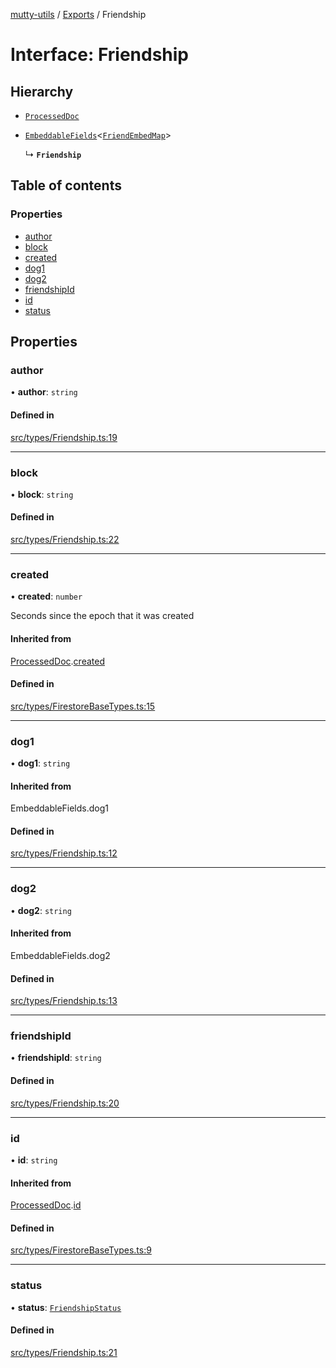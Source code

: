 [mutty-utils](../README.md) / [Exports](../modules.md) / Friendship

# Interface: Friendship

## Hierarchy

- [`ProcessedDoc`](ProcessedDoc.md)

- [`EmbeddableFields`](../modules.md#embeddablefields)<[`FriendEmbedMap`](../modules.md#friendembedmap)\>

  ↳ **`Friendship`**

## Table of contents

### Properties

- [author](Friendship.md#author)
- [block](Friendship.md#block)
- [created](Friendship.md#created)
- [dog1](Friendship.md#dog1)
- [dog2](Friendship.md#dog2)
- [friendshipId](Friendship.md#friendshipid)
- [id](Friendship.md#id)
- [status](Friendship.md#status)

## Properties

### author

• **author**: `string`

#### Defined in

[src/types/Friendship.ts:19](https://github.com/jonlaing/mutty-utils/blob/c9372b5/src/types/Friendship.ts#L19)

___

### block

• **block**: `string`

#### Defined in

[src/types/Friendship.ts:22](https://github.com/jonlaing/mutty-utils/blob/c9372b5/src/types/Friendship.ts#L22)

___

### created

• **created**: `number`

Seconds since the epoch that it was created

#### Inherited from

[ProcessedDoc](ProcessedDoc.md).[created](ProcessedDoc.md#created)

#### Defined in

[src/types/FirestoreBaseTypes.ts:15](https://github.com/jonlaing/mutty-utils/blob/c9372b5/src/types/FirestoreBaseTypes.ts#L15)

___

### dog1

• **dog1**: `string`

#### Inherited from

EmbeddableFields.dog1

#### Defined in

[src/types/Friendship.ts:12](https://github.com/jonlaing/mutty-utils/blob/c9372b5/src/types/Friendship.ts#L12)

___

### dog2

• **dog2**: `string`

#### Inherited from

EmbeddableFields.dog2

#### Defined in

[src/types/Friendship.ts:13](https://github.com/jonlaing/mutty-utils/blob/c9372b5/src/types/Friendship.ts#L13)

___

### friendshipId

• **friendshipId**: `string`

#### Defined in

[src/types/Friendship.ts:20](https://github.com/jonlaing/mutty-utils/blob/c9372b5/src/types/Friendship.ts#L20)

___

### id

• **id**: `string`

#### Inherited from

[ProcessedDoc](ProcessedDoc.md).[id](ProcessedDoc.md#id)

#### Defined in

[src/types/FirestoreBaseTypes.ts:9](https://github.com/jonlaing/mutty-utils/blob/c9372b5/src/types/FirestoreBaseTypes.ts#L9)

___

### status

• **status**: [`FriendshipStatus`](../modules.md#friendshipstatus)

#### Defined in

[src/types/Friendship.ts:21](https://github.com/jonlaing/mutty-utils/blob/c9372b5/src/types/Friendship.ts#L21)
